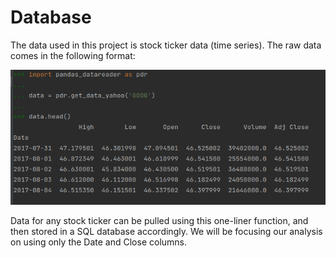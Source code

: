 # Database
The data used in this project is stock ticker data (time series). The raw data comes in the following format:

![example data](dataExampleScreenshot.png)

Data for any stock ticker can be pulled using this one-liner function, and then stored in a SQL database accordingly.
We will be focusing our analysis on using only the Date and Close columns.
